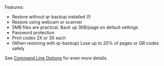 Features:
- Restore without qr-backup installed (!)
- Restore using webcam or scanner
- 5MB files are practical. Back up 3KB/page on default settings
- Password protection
- Print codes 2X or 3X each
- (When restoring with qr-backup) Lose up to 20% of pages or QR codes safely

See [Command Line Options](USAGE.md) for even more details.

